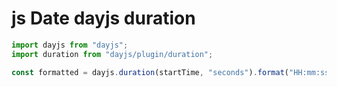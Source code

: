 # js Date dayjs duration

```ts
import dayjs from "dayjs";
import duration from "dayjs/plugin/duration";

const formatted = dayjs.duration(startTime, "seconds").format("HH:mm:ss");
```
